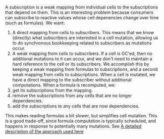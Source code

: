 A subscription is a weak mapping from individual cells to the subscriptions that
depend on them. This is an interesting problem because consumers can subscribe
to reactive values whose cell depenencies change over time (such as formulas).
We want:

1. A direct mapping from cells to subscribers. This means that we know
   (directly) what subscribers are interested in a cell mutation, allowing us to
   do synchronous bookkeeping related to subscribers as mutations occur.
2. A weak mapping from cells to subscribers. If a cell is GC'ed, then no
   additional mutations to it can occur, and we don't need to maintain a hard
   reference to the cell or its subscribers. We accomplish this by keeping a
   weak mapping from formulas to subscriptions, and a second weak mapping from
   cells to subscriptions. When a cell is mutated, we have a direct mapping to
   the subscriber without additional computations. When a formula is recomputed,
   we:
3. get its subscriptions from the mapping.
4. remove the subscriptions from any cells that are no longer dependencies.
5. add the subscriptions to any cells that are now dependencies.

This makes reading formulas a bit slower, but simplifies cell mutation. This
is a good trade-off, since formula computation is typically scheduled, and
happens in response to potentially many mutations. See [A detailed
description of the approach used here](./subscriptions.md)
